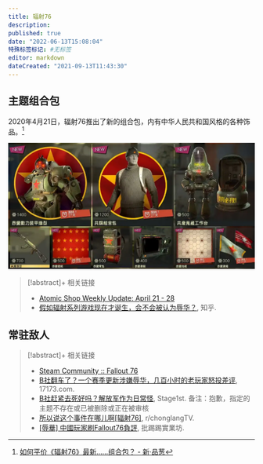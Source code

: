 ```yaml
---
title: 辐射76
description:
published: true
date: "2022-06-13T15:08:04"
特殊标签标记: #无标签
editor: markdown
dateCreated: "2021-09-13T11:43:30"
---
```


## 主题组合包

2020年4月21日，辐射76推出了新的组合包，内有中华人民共和国风格的各种饰品。[^24071]

[^24071]: [如何平价《辐射76》最新......组合包？ - 新·品葱](https://web.archive.org/web/20210913033119/https://pincong.rocks/question/24071)

![辐射76中华人民共和国风格组合包](/src/game/fo76/fo76_ccpp.webp)

> [!abstract]+ 相关链接
>
> +   [Atomic Shop Weekly Update: April 21 - 28](https://web.archive.org/web/20210913034346/https://fallout.bethesda.net/en/article/5kH2D1oAgZKfMDrK4txboY/atomic-shop-weekly-update-april-21-28)
> +   [假如辐射系列游戏现在才诞生，会不会被认为辱华？](https://web.archive.org/web/20210913033129/https://www.zhihu.com/question/375846183), 知乎.

## 常驻敌人

> [!abstract]+ 相关链接
>
> +   [Steam Community :: Fallout 76](https://web.archive.org/web/20210913035856/https://steamcommunity.com/app/1151340/negativereviews/?browsefilter=mostrecent&snr=1_5_100010_&filterLanguage=schinese&p=1)
> +   [B社翻车了？一个赛季更新涉嫌辱华，几百小时的老玩家怒投差评](https://web.archive.org/web/20210913033129/http://news.17173.com/content/09122021/161341825.shtml), 17173.com.
> +   [B社赶紧去死好吗？解放军作为日常怪](https://web.archive.org/web/20210913034207/https://webcache.googleusercontent.com/search?q=cache:OVCjjrgq8P4J:https://bbs.saraba1st.com/2b/thread-2025732-1-1.html), Stage1st. 备注：抱歉，指定的主题不存在或已被删除或正在被审核
> +   [所以说这个事件在哪儿啊[辐射76]](https://old.reddit.com/r/chonglangTV/comments/plr17a/所以说这个事件在哪儿啊辐射76/), r/chonglangTV.
> +   [[辱華] 中國玩家刷Fallout76負評](https://web.archive.org/web/20210914153122/https://www.ptt.cc/bbs/C_Chat/M.1631329303.A.B27.html), 批踢踢實業坊.

